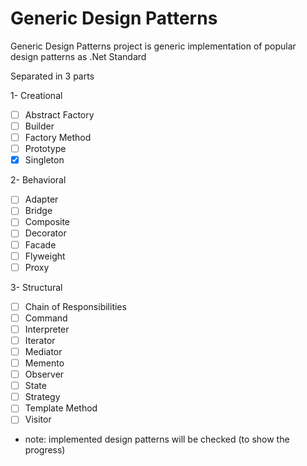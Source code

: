 # Generic Design Patterns
Generic Design Patterns project is generic implementation of popular design patterns as .Net Standard

Separated in 3 parts

1- Creational
- [ ] Abstract Factory
- [ ] Builder
- [ ] Factory Method
- [ ] Prototype
- [X] Singleton
   
2- Behavioral
- [ ] Adapter
- [ ] Bridge 
- [ ] Composite 
- [ ] Decorator 
- [ ] Facade 
- [ ] Flyweight 
- [ ] Proxy 

3- Structural
- [ ] Chain of Responsibilities
- [ ] Command 
- [ ] Interpreter 
- [ ] Iterator 
- [ ] Mediator 
- [ ] Memento 
- [ ] Observer 
- [ ] State 
- [ ] Strategy 
- [ ] Template Method 
- [ ] Visitor 

* note: implemented design patterns will be checked (to show the progress) 